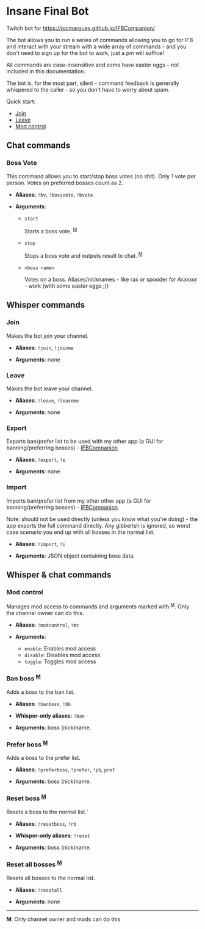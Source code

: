 # Insane Final Bot
Twitch bot for https://jpcmarques.github.io/IFBCompanion/ 

The bot allows you to run a series of commands allowing you to go for IFB and interact with your stream with a wide array of commands - and you don't need to sign up for the bot to work, just a pm will suffice!

All commands are case-insensitive and some have easter eggs - not included in this documentation.

The bot is, for the most part, silent - command feedback is generally whispered to the caller - so you don't have to worry about spam.

Quick start:
- [Join](#join)
- [Leave](#leave)
- [Mod control](#mod-control)

## Chat commands 

### Boss Vote

This command allows you to start/stop boss votes (no shit). Only 1 vote per person. Votes on preferred bosses count as 2.

- **Aliases**: `!bv`, `!bossvote`, `!bvote`

- **Arguments**:

  - `start`
  
    Starts a boss vote. <sup>[M](#ModInfo)</sup>

  - `stop`

    Stops a boss vote and outputs result to chat. <sup>[M](#ModInfo)</sup>

  - `<boss name>`

    Votes on a boss. Aliases/nicknames - like rax or spooder for Araxxor - work (with some easter eggs ;))

## Whisper commands

### Join

Makes the bot join your channel.

- **Aliases**: `!join`, `!joinme`

- **Arguments**: none

### Leave

Makes the bot leave your channel.

- **Aliases**: `!leave`, `!leaveme`

- **Arguments**: none

### Export

Exports ban/prefer list to be used with my other app (a GUI for banning/preferring bosses) - [IFBCompanion](https://jpcmarques.github.io/IFBCompanion/)

- **Aliases**: `!export`, `!e`

- **Arguments**: none

### Import

Imports ban/prefer list from my other other app (a GUI for banning/preferring bosses) - [IFBCompanion](https://jpcmarques.github.io/IFBCompanion/). 

Note: should not be used directly (unless you know what you're doing) - the app exports the full command directly. Any gibberish is ignored, so worst case scenario you end up with all bosses in the normal list.

- **Aliases**: `!import`, `!i`

- **Arguments**: JSON object containing boss data.

## Whisper & chat commands

### Mod control

Manages mod access to commands and arguments marked with <sup>[M](#ModInfo)</sup>. Only the channel owner can do this.

- **Aliases**: `!modcontrol`, `!mc`

- **Arguments**: 

  - `enable`: Enables mod access
  - `disable`: Disables mod access
  - `toggle`: Toggles mod access
  

### Ban boss <sup>[M](#ModInfo)</sup>

Adds a boss to the ban list.

- **Aliases**: `!banboss`, `!bb`

- **Whisper-only aliases**: `!ban` 

- **Arguments**: boss (nick)name.

### Prefer boss <sup>[M](#ModInfo)</sup>

Adds a boss to the prefer list.

- **Aliases**: `!preferboss`, `!prefer`, `!pb`, `pref`

- **Arguments**: boss (nick)name.

### Reset boss <sup>[M](#ModInfo)</sup>

Resets a boss to the normal list.´

- **Aliases**: `!resetboss`, `!rb`

- **Whisper-only aliases**: `!reset`

- **Arguments**: boss (nick)name.

### Reset all bosses <sup>[M](#ModInfo)</sup>

Resets all bosses to the normal list.

- **Aliases**: `!resetall`

- **Arguments**: none

<hr>
<a name="ModInfo"><strong>M</strong></a>: Only channel owner and mods can do this